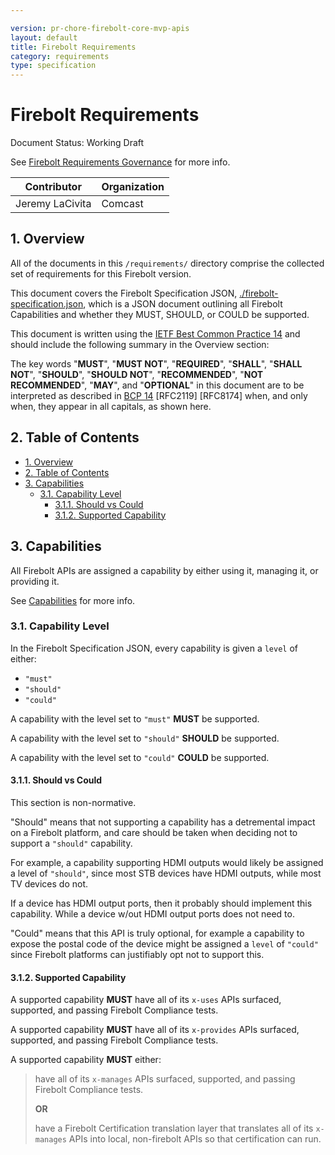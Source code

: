 ```yaml
---

version: pr-chore-firebolt-core-mvp-apis
layout: default
title: Firebolt Requirements
category: requirements
type: specification
---
```

# Firebolt Requirements

Document Status: Working Draft

See [Firebolt Requirements Governance](../governance) for more info.

| Contributor    | Organization   |
| -------------- | -------------- |
| Jeremy LaCivita            | Comcast            |

## 1. Overview
All of the documents in this `/requirements/` directory comprise the collected set of requirements for this Firebolt version.

This document covers the Firebolt Specification JSON, [./firebolt-specification.json](./firebolt-specification.json), which is a JSON document outlining all Firebolt Capabilities and whether they MUST, SHOULD, or COULD be supported.

This document is written using the [IETF Best Common Practice 14](https://www.rfc-editor.org/rfc/rfc2119.txt) and should include the following summary in the Overview section:

The key words "**MUST**", "**MUST NOT**", "**REQUIRED**", "**SHALL**", "**SHALL NOT**", "**SHOULD**", "**SHOULD NOT**", "**RECOMMENDED**", "**NOT RECOMMENDED**", "**MAY**", and "**OPTIONAL**" in this document are to be interpreted as described in [BCP 14](https://www.rfc-editor.org/rfc/rfc2119.txt) [RFC2119] [RFC8174] when, and only when, they appear in all capitals, as shown here.

## 2. Table of Contents
- [1. Overview](#1-overview)
- [2. Table of Contents](#2-table-of-contents)
- [3. Capabilities](#3-capabilities)
  - [3.1. Capability Level](#31-capability-level)
    - [3.1.1. Should vs Could](#311-should-vs-could)
    - [3.1.2. Supported Capability](#312-supported-capability)

## 3. Capabilities
All Firebolt APIs are assigned a capability by either using it, managing it, or providing it.

See [Capabilities](./general/capabilities) for more info.

### 3.1. Capability Level
In the Firebolt Specification JSON, every capability is given a `level` of either:

- `"must"`
- `"should"`
- `"could"`

A capability with the level set to `"must"` **MUST** be supported.

A capability with the level set to `"should"` **SHOULD** be supported.

A capability with the level set to `"could"` **COULD** be supported.

#### 3.1.1. Should vs Could
This section is non-normative.

"Should" means that not supporting a capability has a detremental impact on a Firebolt platform, and care should be taken when deciding not to support a `"should"` capability.

For example, a capability supporting HDMI outputs would likely be assigned a level of `"should"`, since most STB devices have HDMI outputs, while most TV devices do not.

If a device has HDMI output ports, then it probably should implement this capability. While a device w/out HDMI output ports does not need to.

"Could" means that this API is truly optional, for example a capability to expose the postal code of the device might be assigned a `level` of `"could"` since Firebolt platforms can justifiably opt not to support this.

#### 3.1.2. Supported Capability
A supported capability **MUST** have all of its `x-uses` APIs surfaced, supported, and passing Firebolt Compliance tests.

A supported capability **MUST** have all of its `x-provides` APIs surfaced, supported, and passing Firebolt Compliance tests.

A supported capability **MUST** either:

> have all of its `x-manages` APIs surfaced, supported, and passing Firebolt Compliance tests.
>
> **OR**
>
> have a Firebolt Certification translation layer that translates all of its `x-manages` APIs into local, non-firebolt APIs so that certification can run.
